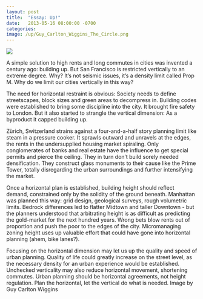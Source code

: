 ```yaml
---
layout: post
title:  "Essay: Up!"
date:   2013-05-16 08:00:00 -0700
categories: 
image: /up/Guy_Carlton_Wiggins_The_Circle.png
---
```



![](/up/Guy_Carlton_Wiggins_The_Circle.png)

A simple solution to high rents and long commutes in cities was invented a century ago: building up. But San Francisco is restricted vertically to an extreme degree. Why? It’s not seismic issues, it’s a density limit called Prop M. Why do we limit our cities vertically in this way?

The need for horizontal restraint is obvious: Society needs to define streetscapes, block sizes and green areas to decompress in. Building codes were established to bring some discipline into the city. It brought fire safety to London. But it also started to strangle the vertical dimension: As a byproduct it capped building up. 

Zürich, Switzerland strains against a four-and-a-half story planning limit like steam in a pressure cooker. It sprawls outward and unravels at the edges, the rents in the undersupplied housing market spiraling. Only conglomerates of banks and real estate have the influence to get special permits and pierce the ceiling. They in turn don’t build sorely needed densification. They construct glass monuments to their cause like the Prime Tower, totally disregarding the urban surroundings and further intensifying the market.

Once a horizontal plan is established, building height should reflect demand, constrained only by the solidity of the ground beneath. Manhattan was planned this way: grid design, geological surveys, rough volumetric limits. Bedrock differences led to flatter Midtown and taller Downtown - but the planners understood that arbitrating height is as difficult as predicting the gold-market for the next hundred years. Wrong bets blow rents out of proportion and push the poor to the edges of the city. Micromanaging zoning height uses up valuable effort that could have gone into horizontal planning (ahem, bike lanes?).

Focusing on the horizontal dimension may let us up the quality and speed of urban planning. Quality of life could greatly increase on the street level, as the necessary density for an urban experience would be established. Unchecked verticality may also reduce horizontal movement, shortening commutes. Urban planning should be horizontal agreements, not height regulation. Plan the horizontal, let the vertical do what is needed. Image by Guy Carlton Wiggins